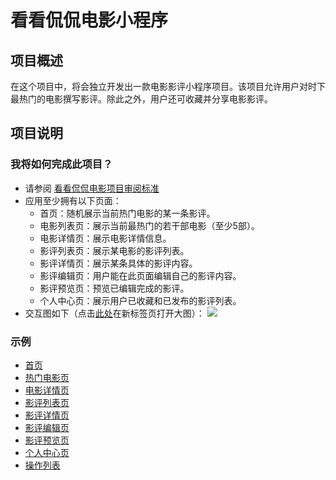# 看看侃侃电影小程序


## 项目概述
在这个项目中，将会独立开发出一款电影影评小程序项目。该项目允许用户对时下最热门的电影撰写影评。除此之外，用户还可收藏并分享电影影评。

## 项目说明

### 我将如何完成此项目？
* 请参阅 [看看侃侃电影项目审阅标准](https://review.udacity.com/#!/rubrics/1882/view)
* 应用至少拥有以下页面：
  * 首页：随机展示当前热门电影的某一条影评。
  * 电影列表页：展示当前最热门的若干部电影（至少5部）。
  * 电影详情页：展示电影详情信息。
  * 影评列表页：展示某电影的影评列表。
  * 影评详情页：展示某条具体的影评内容。
  * 影评编辑页：用户能在此页面编辑自己的影评内容。
  * 影评预览页：预览已编辑完成的影评。
  * 个人中心页：展示用户已收藏和已发布的影评列表。
* 交互图如下（点击[此处](http://suo.im/4zJXjp)在新标签页打开大图）：
![](https://s3.cn-north-1.amazonaws.com.cn/static-documents/nd666/%E7%9C%8B%E7%9C%8B%E4%BE%83%E4%BE%83%E7%94%B5%E5%BD%B1%E8%B5%84%E6%BA%90/%E4%BA%A4%E4%BA%92%E5%9B%BE2.png)

### 示例
* [首页](https://s3.cn-north-1.amazonaws.com.cn/static-documents/nd666/%E7%9C%8B%E7%9C%8B%E4%BE%83%E4%BE%83%E7%94%B5%E5%BD%B1%E8%B5%84%E6%BA%90/%E9%A6%96%E9%A1%B5.jpg)
* [热门电影页](https://s3.cn-north-1.amazonaws.com.cn/static-documents/nd666/%E7%9C%8B%E7%9C%8B%E4%BE%83%E4%BE%83%E7%94%B5%E5%BD%B1%E8%B5%84%E6%BA%90/%E7%83%AD%E9%97%A8%E7%94%B5%E5%BD%B1.jpg)
* [电影详情页](https://s3.cn-north-1.amazonaws.com.cn/static-documents/nd666/%E7%9C%8B%E7%9C%8B%E4%BE%83%E4%BE%83%E7%94%B5%E5%BD%B1%E8%B5%84%E6%BA%90/%E7%94%B5%E5%BD%B1%E8%AF%A6%E6%83%85.jpg)
* [影评列表页](https://s3.cn-north-1.amazonaws.com.cn/static-documents/nd666/%E7%9C%8B%E7%9C%8B%E4%BE%83%E4%BE%83%E7%94%B5%E5%BD%B1%E8%B5%84%E6%BA%90/%E5%BD%B1%E8%AF%84%E5%88%97%E8%A1%A82.jpg)
* [影评详情页](https://s3.cn-north-1.amazonaws.com.cn/static-documents/nd666/%E7%9C%8B%E7%9C%8B%E4%BE%83%E4%BE%83%E7%94%B5%E5%BD%B1%E8%B5%84%E6%BA%90/%E5%BD%B1%E8%AF%84%E8%AF%A6%E6%83%85.jpg)
* [影评编辑页](https://s3.cn-north-1.amazonaws.com.cn/static-documents/nd666/%E7%9C%8B%E7%9C%8B%E4%BE%83%E4%BE%83%E7%94%B5%E5%BD%B1%E8%B5%84%E6%BA%90/%E7%BC%96%E8%BE%91%E5%BD%B1%E8%AF%84.jpg)
* [影评预览页](https://s3.cn-north-1.amazonaws.com.cn/static-documents/nd666/%E7%9C%8B%E7%9C%8B%E4%BE%83%E4%BE%83%E7%94%B5%E5%BD%B1%E8%B5%84%E6%BA%90/%E5%BD%B1%E8%AF%84%E9%A2%84%E8%A7%88.jpg)
* [个人中心页](https://s3.cn-north-1.amazonaws.com.cn/static-documents/nd666/%E7%9C%8B%E7%9C%8B%E4%BE%83%E4%BE%83%E7%94%B5%E5%BD%B1%E8%B5%84%E6%BA%90/%E6%88%91%E7%9A%84.jpg)
* [操作列表](https://s3.cn-north-1.amazonaws.com.cn/static-documents/nd666/%E7%9C%8B%E7%9C%8B%E4%BE%83%E4%BE%83%E7%94%B5%E5%BD%B1%E8%B5%84%E6%BA%90/%E5%BD%B1%E8%AF%84%E8%AF%A6%E6%83%85-%E9%80%89%E6%8B%A9.jpg)
